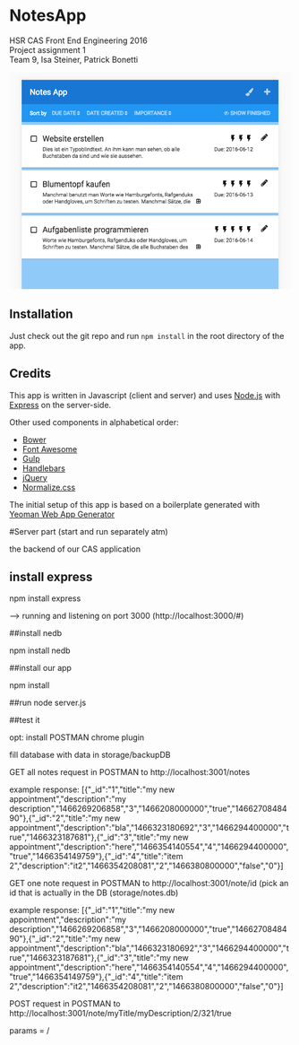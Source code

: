 # NotesApp
HSR CAS Front End Engineering 2016  
Project assignment 1  
Team 9, Isa Steiner, Patrick Bonetti  


![screenshot of the app](screenshot.png "screenshot of the app")


## Installation
Just check out the git repo and run `npm install` in the root directory of the app.


## Credits
This app is written in Javascript (client and server) and uses [Node.js](https://nodejs.org/) with
[Express](http://expressjs.com) on the server-side. 

Other used components in alphabetical order:
- [Bower](https://bower.io)
- [Font Awesome](http://fontawesome.io)
- [Gulp](http://gulpjs.com) 
- [Handlebars](http://handlebarsjs.com)
- [jQuery](https://jquery.com)
- [Normalize.css](https://necolas.github.io/normalize.css/)

The initial setup of this app is based on a boilerplate generated with [Yeoman Web App Generator](https://github.com/yeoman/generator-webapp#readme)

#Server part (start and run separately atm)

the backend of our CAS application

## install express

npm install express


--> running and listening on port 3000 (http://localhost:3000/#)

##install nedb

npm install nedb

##install our app

npm install

##run
node server.js

##test it

opt: install POSTMAN chrome plugin

fill database with data in storage/backupDB

GET all notes request in POSTMAN to http://localhost:3001/notes

example response: [{"_id":"1","title":"my new appointment","description":"my description","1466269206858","3","1466208000000","true","1466270848490"},{"_id":"2","title":"my new appointment","description":"bla","1466323180692","3","1466294400000","true","1466323187681"},{"_id":"3","title":"my new appointment","description":"here","1466354140554","4","1466294400000","true","1466354149759"},{"_id":"4","title":"item 2","description":"it2","1466354208081","2","1466380800000","false","0"}]

GET one note request in POSTMAN to http://localhost:3001/note/id (pick an id that is actually in the DB (storage/notes.db)

example response: [{"_id":"1","title":"my new appointment","description":"my description","1466269206858","3","1466208000000","true","1466270848490"},{"_id":"2","title":"my new appointment","description":"bla","1466323180692","3","1466294400000","true","1466323187681"},{"_id":"3","title":"my new appointment","description":"here","1466354140554","4","1466294400000","true","1466354149759"},{"_id":"4","title":"item 2","description":"it2","1466354208081","2","1466380800000","false","0"}]

POST request in POSTMAN to http://localhost:3001/note/myTitle/myDescription/2/321/true

params = /<title>/<description>/<priority>/<duedate>/<isdone>/

example response: [{"_id":"b7EDRTzFR6VggAc2"}]

POST request to update a note:

http://localhost:3001/note/update/YuVD5hiZPQ1VVlx9/myNewTitle2/myNewDescription2/2/321/true

example response: [{"_id": "z1mMKtBQuj6YEx6c","status": "OK"}]

--> set tasks on done via the update fuction

##todo

validate fields
enable crap queries
add the GET for a certain note
update an existing note
